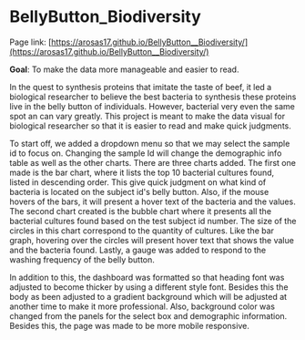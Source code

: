 # BellyButton_Biodiversity


Page link: [https://arosas17.github.io/BellyButton__Biodiversity/](https://arosas17.github.io/BellyButton__Biodiversity/)

**Goal**: To make the data more manageable and easier to read.

In the quest to synthesis proteins that imitate the taste of beef, it led a biological researcher to believe the best bacteria to synthesis these proteins live in the belly button of individuals. However, bacterial very even the same spot an can vary greatly.  This project is meant to make the data visual for biological researcher so that it is easier to read and make quick judgments.

To start off, we added a dropdown menu so that we may select the sample id to focus on. Changing the sample Id will change the demographic info table as well as the other charts. There are three charts added. The first one made is the bar chart, where it lists the top 10 bacterial cultures found, listed in descending order. This give quick judgment on what kind of bacteria is located on the subject id's belly button. Also, if the mouse hovers of the bars, it will present a hover text of the bacteria and the values. The second chart created is the bubble chart where it presents all the bacterial cultures found based on the test subject id number. The size of the circles in this chart correspond to the quantity of cultures. Like the bar graph, hovering over the circles will present hover text that shows the value and the bacteria found. Lastly, a gauge was added to respond to the washing frequency of the belly button.

In addition to this, the dashboard was formatted so that heading font was adjusted to become thicker by using a different style font. Besides this the body as been adjusted to a gradient background which will be adjusted at another time to make it more professional. Also, background color was changed from the panels for the select box and demographic information. Besides this, the page was made to be more mobile responsive.
